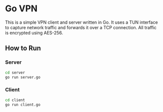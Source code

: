 # Go VPN

This is a simple VPN client and server written in Go. It uses a TUN interface to capture network traffic and forwards it over a TCP connection. All traffic is encrypted using AES-256.

## How to Run

### Server

```bash
cd server
go run server.go
```

### Client

```bash
cd client
go run client.go
```
